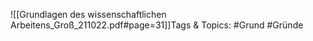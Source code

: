 
![[Grundlagen des wissenschaftlichen Arbeitens_Groß_211022.pdf#page=31]]Tags & Topics:
   #Grund
   #Gründe